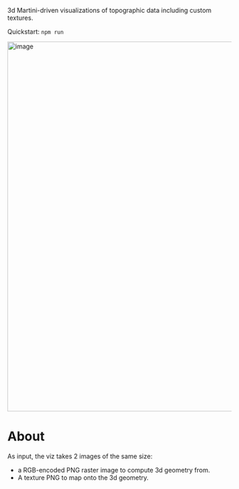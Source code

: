3d Martini-driven visualizations of topographic data including custom textures.

Quickstart:
`npm run`

<img width="830" alt="image" src="https://user-images.githubusercontent.com/1386448/110624215-c2c62900-8152-11eb-924e-75985e421579.png">


# About

As input, the viz takes 2 images of the same size:
- a RGB-encoded PNG raster image to compute 3d geometry from.
- A texture PNG to map onto the 3d geometry.
